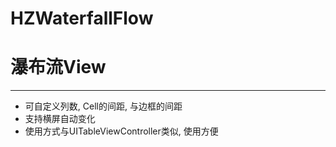 # HZWaterfallFlow
# 瀑布流View
---

- 可自定义列数, Cell的间距, 与边框的间距
- 支持横屏自动变化
- 使用方式与UITableViewController类似, 使用方便
